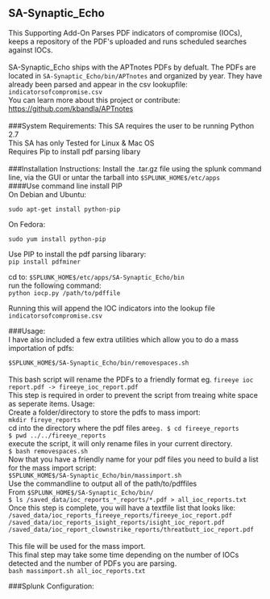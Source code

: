 ## SA-Synaptic_Echo
This Supporting Add-On Parses PDF indicators of compromise (IOCs), keeps a repository of the PDF's uploaded and runs scheduled searches against IOCs.</br>
</br>
SA-Synaptic_Echo ships with the APTnotes PDFs by defualt. The PDFs are located in `SA-Synaptic_Echo/bin/APTnotes` and organized by year. They have already been parsed and appear in the csv lookupfile: `indicatorsofcompromise.csv`</br>
You can learn more about this project or contribute: https://github.com/kbandla/APTnotes</br>
</br>
###System Requirements:
This SA requires the user to be running Python 2.7</br>
This SA has only Tested for Linux & Mac OS</br>
Requires Pip to install pdf parsing libary</br>
</br>
###Installation Instructions:
Install the .tar.gz file using the splunk command line, via the GUI or untar the tarball into `$SPLUNK_HOME$/etc/apps`</br>
####Use command line install PIP</br>
On Debian and Ubuntu:

`sudo apt-get install python-pip`

On Fedora:

`sudo yum install python-pip`

Use PIP to install the pdf parsing libarary:</br>
`pip install pdfminer`

cd to: `$SPLUNK_HOME$/etc/apps/SA-Synaptic_Echo/bin`</br>
run the following command:</br>
`python iocp.py /path/to/pdffile`</br>

Running this will append the IOC indicators into the lookup file `indicatorsofcompromise.csv`

###Usage:
</br>
I have also included a few extra utilities which allow you to do a mass importation of pdfs:</br>

`$SPLUNK_HOME$/SA-Synaptic_Echo/bin/removespaces.sh`</br>
</br>
This bash script will rename the PDFs to a friendly format eg. `fireeye ioc report.pdf -> fireeye_ioc_report.pdf`</br>
This step is required in order to prevent the script from treaing white space as seperate items.
Usage:</br>
Create a folder/directory to store the pdfs to mass import:</br>
`mkdir fireye_reports`</br>
cd into the directory where the pdf files are`eg. $ cd fireeye_reports`</br>
`$ pwd ../../fireeye_reports`</br>
execute the script, it will only rename files in your current directory.</br>
`$ bash removespaces.sh`</br>
Now that you have a friendly name for your pdf files you need to build a list for the mass import script:</br>
`$SPLUNK_HOME$/SA-Synaptic_Echo/bin/massimport.sh`</br>
Use the commandline to output all of the path/to/pdffiles</br>
From `$SPLUNK_HOME$/SA-Synaptic_Echo/bin/`</br>
`$ ls /saved_data/ioc_reports_*_reports/*.pdf > all_ioc_reports.txt`</br>
Once this step is complete, you will have a textfile list that looks like:</br>
`/saved_data/ioc_reports_fireeye_reports/fireeye_ioc_report.pdf`</br>
`/saved_data/ioc_reports_isight_reports/isight_ioc_report.pdf`</br>
`/saved_data/ioc_report_clownstrike_reports/threatbutt_ioc_report.pdf`</br>
</br>
This file will be used for the mass import.</br>
This final step may take some time depending on the number of IOCs detected and the number of PDFs you are parsing.</br>
`bash massimport.sh all_ioc_reports.txt`</br>

###Splunk Configuration:

